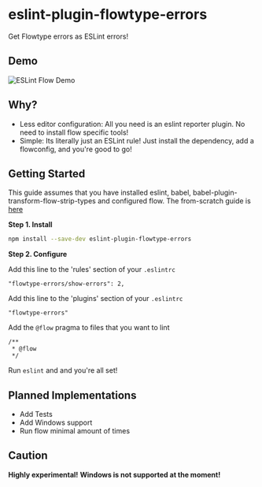 eslint-plugin-flowtype-errors
=============================
Get Flowtype errors as ESLint errors!

## Demo
![ESLint Flow Demo](https://github.com/amilajack/eslint-plugin-flowtype-errors/blob/master/flow-demo.gif?raw=true)

## Why?
* Less editor configuration: All you need is an eslint reporter plugin. No need to install flow specific tools!
* Simple: Its literally just an ESLint rule! Just install the dependency, add a flowconfig, and you're good to go!

## Getting Started
This guide assumes that you have installed eslint, babel, babel-plugin-transform-flow-strip-types and configured flow. The from-scratch guide is [here](https://github.com/amilajack/eslint-plugin-flowtype-errors/wiki/Getting-Started)

**Step 1. Install**

```bash
npm install --save-dev eslint-plugin-flowtype-errors
```

**Step 2. Configure**

Add this line to the 'rules' section of your `.eslintrc`
```
"flowtype-errors/show-errors": 2,
```

Add this line to the 'plugins' section of your `.eslintrc`
```
"flowtype-errors"
```

Add the `@flow` pragma to files that you want to lint
```
/**
 * @flow
 */
```

Run `eslint` and and you're all set!

## Planned Implementations
* Add Tests
* Add Windows support
* Run flow minimal amount of times

## Caution
**Highly experimental!**
**Windows is not supported at the moment!**
